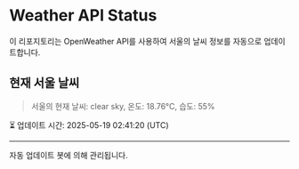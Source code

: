 
# Weather API Status

이 리포지토리는 OpenWeather API를 사용하여 서울의 날씨 정보를 자동으로 업데이트합니다.

## 현재 서울 날씨
> 서울의 현재 날씨: clear sky, 온도: 18.76°C, 습도: 55%

⏳ 업데이트 시간: 2025-05-19 02:41:20 (UTC)

---
자동 업데이트 봇에 의해 관리됩니다.
